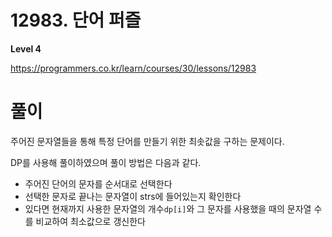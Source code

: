 # 12983. 단어 퍼즐

**Level 4**

https://programmers.co.kr/learn/courses/30/lessons/12983

# 풀이

주어진 문자열들을 통해 특정 단어를 만들기 위한 최솟값을 구하는 문제이다.

DP를 사용해 풀이하였으며 풀이 방법은 다음과 같다.

- 주어진 단어의 문자를 순서대로 선택한다
- 선택한 문자로 끝나는 문자열이 strs에 들어있는지 확인한다
- 있다면 현재까지 사용한 문자열의 개수```dp[i]```와 그 문자를 사용했을 때의 문자열 수를 비교하여 최소값으로 갱신한다

